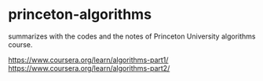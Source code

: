 # princeton-algorithms
summarizes with the codes and the notes of Princeton University algorithms course.

https://www.coursera.org/learn/algorithms-part1/
https://www.coursera.org/learn/algorithms-part2/
